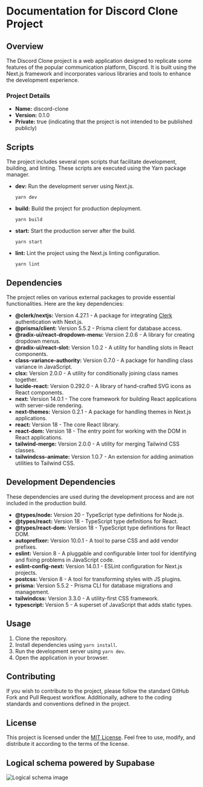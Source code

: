 # Documentation for Discord Clone Project

## Overview

The Discord Clone project is a web application designed to replicate some features of the popular communication platform, Discord. It is built using the Next.js framework and incorporates various libraries and tools to enhance the development experience.

### Project Details

- **Name:** discord-clone
- **Version:** 0.1.0
- **Private:** true (indicating that the project is not intended to be published publicly)

## Scripts

The project includes several npm scripts that facilitate development, building, and linting. These scripts are executed using the Yarn package manager.

- **dev:** Run the development server using Next.js.

  ```
  yarn dev
  ```

- **build:** Build the project for production deployment.

  ```
  yarn build
  ```

- **start:** Start the production server after the build.

  ```
  yarn start
  ```

- **lint:** Lint the project using the Next.js linting configuration.
  ```
  yarn lint
  ```

## Dependencies

The project relies on various external packages to provide essential functionalities. Here are the key dependencies:

- **@clerk/nextjs:** Version 4.27.1 - A package for integrating [Clerk](https://docs.clerk.dev/) authentication with Next.js.
- **@prisma/client:** Version 5.5.2 - Prisma client for database access.
- **@radix-ui/react-dropdown-menu:** Version 2.0.6 - A library for creating dropdown menus.
- **@radix-ui/react-slot:** Version 1.0.2 - A utility for handling slots in React components.
- **class-variance-authority:** Version 0.7.0 - A package for handling class variance in JavaScript.
- **clsx:** Version 2.0.0 - A utility for conditionally joining class names together.
- **lucide-react:** Version 0.292.0 - A library of hand-crafted SVG icons as React components.
- **next:** Version 14.0.1 - The core framework for building React applications with server-side rendering.
- **next-themes:** Version 0.2.1 - A package for handling themes in Next.js applications.
- **react:** Version 18 - The core React library.
- **react-dom:** Version 18 - The entry point for working with the DOM in React applications.
- **tailwind-merge:** Version 2.0.0 - A utility for merging Tailwind CSS classes.
- **tailwindcss-animate:** Version 1.0.7 - An extension for adding animation utilities to Tailwind CSS.

## Development Dependencies

These dependencies are used during the development process and are not included in the production build.

- **@types/node:** Version 20 - TypeScript type definitions for Node.js.
- **@types/react:** Version 18 - TypeScript type definitions for React.
- **@types/react-dom:** Version 18 - TypeScript type definitions for React DOM.
- **autoprefixer:** Version 10.0.1 - A tool to parse CSS and add vendor prefixes.
- **eslint:** Version 8 - A pluggable and configurable linter tool for identifying and fixing problems in JavaScript code.
- **eslint-config-next:** Version 14.0.1 - ESLint configuration for Next.js projects.
- **postcss:** Version 8 - A tool for transforming styles with JS plugins.
- **prisma:** Version 5.5.2 - Prisma CLI for database migrations and management.
- **tailwindcss:** Version 3.3.0 - A utility-first CSS framework.
- **typescript:** Version 5 - A superset of JavaScript that adds static types.

## Usage

1. Clone the repository.
2. Install dependencies using `yarn install`.
3. Run the development server using `yarn dev`.
4. Open the application in your browser.

## Contributing

If you wish to contribute to the project, please follow the standard GitHub Fork and Pull Request workflow. Additionally, adhere to the coding standards and conventions defined in the project.

## License

This project is licensed under the [MIT License](LICENSE). Feel free to use, modify, and distribute it according to the terms of the license.

## Logical schema powered by Supabase

![Logical schema image](http://i.imgur.com/rRhXKji.png)
